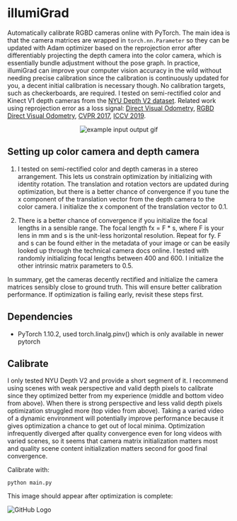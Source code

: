 # illumiGrad

Automatically calibrate RGBD cameras online with PyTorch. The main idea is that the camera matrices are wrapped in ```torch.nn.Parameter``` so they can be updated with Adam optimizer based on the reprojection error after differentiably projecting the depth camera into the color camera, which is essentially bundle adjustment without the pose graph. In practice, illumiGrad can improve your computer vision accuracy in the wild without needing precise calibration since the calibration is continuously updated for you, a decent initial calibration is necessary though. No calibration targets, such as checkerboards, are required. I tested on semi-rectified color and Kinect V1 depth cameras from the [NYU Depth V2 dataset](https://cs.nyu.edu/~silberman/datasets/nyu_depth_v2.html). Related work using reprojection error as a loss signal: [Direct Visual Odometry](https://openaccess.thecvf.com/content_iccv_2013/papers/Engel_Semi-dense_Visual_Odometry_2013_ICCV_paper.pdf), [RGBD Direct Visual Odometry](http://citeseerx.ist.psu.edu/viewdoc/download?doi=10.1.1.402.5544&rep=rep1&type=pdf), [CVPR 2017](https://arxiv.org/pdf/1704.07813.pdf), [ICCV 2019](https://arxiv.org/pdf/1806.01260.pdf).

<p align="center">
  <img src="results/result.gif" alt="example input output gif" />
</p>


## Setting up color camera and depth camera

1. I tested on semi-rectified color and depth cameras in a stereo arrangement. This lets us constrain optimization by initializing with identity rotation. The translation and rotation vectors are updated during optimization, but there is a better chance of convergence if you tune the x component of the translation vector from the depth camera to the color camera. I initialize the x component of the translation vector to 0.1.

2. There is a better chance of convergence if you initialize the focal lengths in a sensible range. The focal length fx = F * s, where F is your lens in mm and s is the unit-less horizontal resolution. Repeat for fy. F and s can be found either in the metadata of your image or can be easily looked up through the technical camera docs online. I tested with randomly initializing focal lengths between 400 and 600. I initialize the other intrinsic matrix parameters to 0.5.

In summary, get the cameras decently rectified and initialize the camera matrices sensibly close to ground truth. This will ensure better calibration performance. If optimization is failing early, revisit these steps first. 

## Dependencies
- PyTorch 1.10.2, used torch.linalg.pinv() which is only available in newer pytorch

## Calibrate

I only tested NYU Depth V2 and provide a short segment of it. I recommend using scenes with weak perspective and valid depth pixels to calibrate since they optimized better from my experience (middle and bottom video from above). When there is strong perspective and less valid depth pixels optimization struggled more (top video from above). Taking a varied video of a dynamic environment will potentially improve performance because it gives optimization a chance to get out of local minima. Optimization infrequently diverged after quality convergence even for long videos with varied scenes, so it seems that camera matrix initialization matters most and quality scene content initialization matters second for good final convergence. 

Calibrate with:

```shell
python main.py 
```

This image should appear after optimization is complete:

![GitHub Logo](calibrationPic.png)




